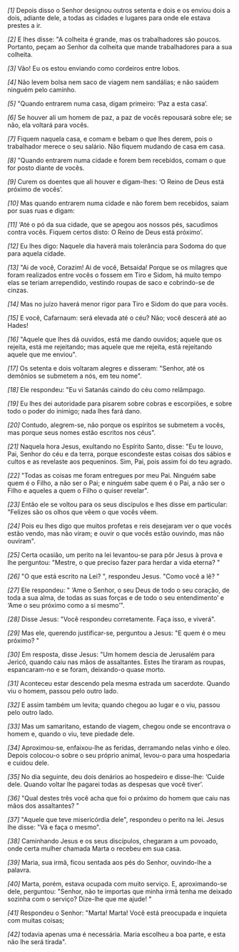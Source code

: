 *[1]* Depois disso o Senhor designou outros setenta e dois e os enviou dois a dois, adiante dele, a todas as cidades e lugares para onde ele estava prestes a ir.

*[2]* E lhes disse: "A colheita é grande, mas os trabalhadores são poucos. Portanto, peçam ao Senhor da colheita que mande trabalhadores para a sua colheita.

*[3]* Vão! Eu os estou enviando como cordeiros entre lobos.

*[4]* Não levem bolsa nem saco de viagem nem sandálias; e não saúdem ninguém pelo caminho.

*[5]* "Quando entrarem numa casa, digam primeiro: ‘Paz a esta casa’.

*[6]* Se houver ali um homem de paz, a paz de vocês repousará sobre ele; se não, ela voltará para vocês.

*[7]* Fiquem naquela casa, e comam e bebam o que lhes derem, pois o trabalhador merece o seu salário. Não fiquem mudando de casa em casa.

*[8]* "Quando entrarem numa cidade e forem bem recebidos, comam o que for posto diante de vocês.

*[9]* Curem os doentes que ali houver e digam-lhes: ‘O Reino de Deus está próximo de vocês’.

*[10]* Mas quando entrarem numa cidade e não forem bem recebidos, saiam por suas ruas e digam:

*[11]* ‘Até o pó da sua cidade, que se apegou aos nossos pés, sacudimos contra vocês. Fiquem certos disto: O Reino de Deus está próximo’.

*[12]* Eu lhes digo: Naquele dia haverá mais tolerância para Sodoma do que para aquela cidade.

*[13]* "Ai de você, Corazim! Ai de você, Betsaida! Porque se os milagres que foram realizados entre vocês o fossem em Tiro e Sidom, há muito tempo elas se teriam arrependido, vestindo roupas de saco e cobrindo-se de cinzas.

*[14]* Mas no juízo haverá menor rigor para Tiro e Sidom do que para vocês.

*[15]* E você, Cafarnaum: será elevada até o céu? Não; você descerá até ao Hades!

*[16]* "Aquele que lhes dá ouvidos, está me dando ouvidos; aquele que os rejeita, está me rejeitando; mas aquele que me rejeita, está rejeitando aquele que me enviou".

*[17]* Os setenta e dois voltaram alegres e disseram: "Senhor, até os demônios se submetem a nós, em teu nome".

*[18]* Ele respondeu: "Eu vi Satanás caindo do céu como relâmpago.

*[19]* Eu lhes dei autoridade para pisarem sobre cobras e escorpiões, e sobre todo o poder do inimigo; nada lhes fará dano.

*[20]* Contudo, alegrem-se, não porque os espíritos se submetem a vocês, mas porque seus nomes estão escritos nos céus".

*[21]* Naquela hora Jesus, exultando no Espírito Santo, disse: "Eu te louvo, Pai, Senhor do céu e da terra, porque escondeste estas coisas dos sábios e cultos e as revelaste aos pequeninos. Sim, Pai, pois assim foi do teu agrado.

*[22]* "Todas as coisas me foram entregues por meu Pai. Ninguém sabe quem é o Filho, a não ser o Pai; e ninguém sabe quem é o Pai, a não ser o Filho e aqueles a quem o Filho o quiser revelar".

*[23]* Então ele se voltou para os seus discípulos e lhes disse em particular: "Felizes são os olhos que vêem o que vocês vêem.

*[24]* Pois eu lhes digo que muitos profetas e reis desejaram ver o que vocês estão vendo, mas não viram; e ouvir o que vocês estão ouvindo, mas não ouviram".

*[25]* Certa ocasião, um perito na lei levantou-se para pôr Jesus à prova e lhe perguntou: "Mestre, o que preciso fazer para herdar a vida eterna? "

*[26]* "O que está escrito na Lei? ", respondeu Jesus. "Como você a lê? "

*[27]* Ele respondeu: " ‘Ame o Senhor, o seu Deus de todo o seu coração, de toda a sua alma, de todas as suas forças e de todo o seu entendimento’ e ‘Ame o seu próximo como a si mesmo’".

*[28]* Disse Jesus: "Você respondeu corretamente. Faça isso, e viverá".

*[29]* Mas ele, querendo justificar-se, perguntou a Jesus: "E quem é o meu próximo? "

*[30]* Em resposta, disse Jesus: "Um homem descia de Jerusalém para Jericó, quando caiu nas mãos de assaltantes. Estes lhe tiraram as roupas, espancaram-no e se foram, deixando-o quase morto.

*[31]* Aconteceu estar descendo pela mesma estrada um sacerdote. Quando viu o homem, passou pelo outro lado.

*[32]* E assim também um levita; quando chegou ao lugar e o viu, passou pelo outro lado.

*[33]* Mas um samaritano, estando de viagem, chegou onde se encontrava o homem e, quando o viu, teve piedade dele.

*[34]* Aproximou-se, enfaixou-lhe as feridas, derramando nelas vinho e óleo. Depois colocou-o sobre o seu próprio animal, levou-o para uma hospedaria e cuidou dele.

*[35]* No dia seguinte, deu dois denários ao hospedeiro e disse-lhe: ‘Cuide dele. Quando voltar lhe pagarei todas as despesas que você tiver’.

*[36]* "Qual destes três você acha que foi o próximo do homem que caiu nas mãos dos assaltantes? "

*[37]* "Aquele que teve misericórdia dele", respondeu o perito na lei. Jesus lhe disse: "Vá e faça o mesmo".

*[38]* Caminhando Jesus e os seus discípulos, chegaram a um povoado, onde certa mulher chamada Marta o recebeu em sua casa.

*[39]* Maria, sua irmã, ficou sentada aos pés do Senhor, ouvindo-lhe a palavra.

*[40]* Marta, porém, estava ocupada com muito serviço. E, aproximando-se dele, perguntou: "Senhor, não te importas que minha irmã tenha me deixado sozinha com o serviço? Dize-lhe que me ajude! "

*[41]* Respondeu o Senhor: "Marta! Marta! Você está preocupada e inquieta com muitas coisas;

*[42]* todavia apenas uma é necessária. Maria escolheu a boa parte, e esta não lhe será tirada".

